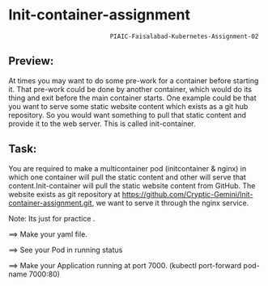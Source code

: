 # Init-container-assignment
                                  
                                PIAIC-Faisalabad-Kubernetes-Assignment-02

Preview:
--------
At times you may want to do some pre-work for a container before starting it. That pre-work could be done by another container, which would do its thing and exit before the main container starts. One example could be that you want to serve some static website content which exists as a git hub repository. So you would want something to pull that static content and provide it to the web server. This is called init-container.

Task:
-----
You are required to make a multicontainer pod (initcontainer & nginx) in which one container will pull the static content and other will serve that content.Init-container will pull the static website content from GitHub. The website exists as git repository at https://github.com/Cryptic-Gemini/Init-container-assignment.git, we want to serve it through the nginx service.

Note: Its just for practice .

==> Make your yaml file.

==> See your Pod in running status

==> Make your Application running at port 7000. 
    (kubectl port-forward pod-name 7000:80)
